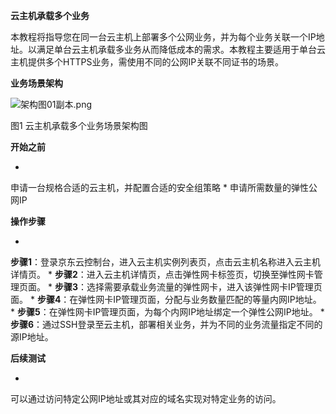 **云主机承载多个业务**

本教程将指导您在同一台云主机上部署多个公网业务，并为每个业务关联一个IP地址。以满足单台云主机承载多业务从而降低成本的需求。本教程主要适用于单台云主机提供多个HTTPS业务，需使用不同的公网IP关联不同证书的场景。

**业务场景架构**

![架构图01副本.png](https://img1.jcloudcs.com/cms/664bb1ad-ca24-412b-8aa6-aad58a80e25420180625161152.png)

图1 云主机承载多个业务场景架构图

**开始之前**

* 
申请一台规格合适的云主机，并配置合适的安全组策略
* 
申请所需数量的弹性公网IP

**操作步骤**

* 
**步骤1**：登录京东云控制台，进入云主机实例列表页，点击云主机名称进入云主机详情页。
* 
**步骤2**：进入云主机详情页，点击弹性网卡标签页，切换至弹性网卡管理页面。
* 
**步骤3**：选择需要承载业务流量的弹性网卡，进入该弹性网卡IP管理页面。
* 
**步骤4**：在弹性网卡IP管理页面，分配与业务数量匹配的等量内网IP地址。
* 
**步骤5**：在弹性网卡IP管理页面，为每个内网IP地址绑定一个弹性公网IP地址。
* 
**步骤6**：通过SSH登录至云主机，部署相关业务，并为不同的业务流量指定不同的源IP地址。

**后续测试**

* 
可以通过访问特定公网IP地址或其对应的域名实现对特定业务的访问。